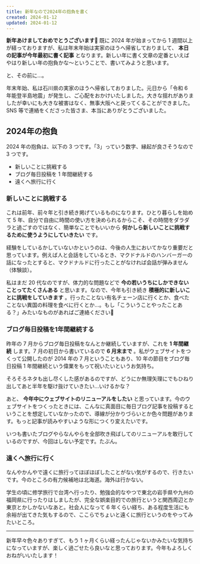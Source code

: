 ```yaml
---
title: 新年なので2024年の抱負を書く
created: 2024-01-12
updated: 2024-01-12
---
```


**新年あけましておめでとうございます🎍** 既に 2024 年が始まってから 1 週間以上が経っておりますが、私は年末年始は実家のほうへ帰省しておりまして、 **本日の記事が今年最初に書く記事** となります。新しい年に書く文章の定番といえばやはり新しい年の抱負かな～ということで、書いてみようと思います。

と、その前に…。

年末年始、私は石川県の実家のほうへ帰省しておりました。元日から「令和 6 年能登半島地震」が発生し、ご心配をおかけいたしました。大きな揺れがありましたが幸いにも大きな被害はなく、無事大阪へと戻ってくることができました。SNS 等で連絡をくださった皆さま、本当にありがとうございました。

## 2024年の抱負

2024 年の抱負は、以下の 3 つです。「3」っていう数字、縁起が良さそうなので 3 つです。

- 新しいことに挑戦する
- ブログ毎日投稿を 1 年間継続する
- 遠くへ旅行に行く

### 新しいことに挑戦する

これは前年、前々年と引き続き掲げているものになります。ひとり暮らしを始めて 5 年、自分で自由に時間の使い方を決められるからこそ、その時間をダラダラと過ごすのではなく、簡単なことでもいいから **何かしら新しいことに挑戦するために使うようにしていきたい** です。

経験をしているかしていないかというのは、今後の人生においてかなり重要だと思っています。例えば人と会話をしているとき、マクドナルドのハンバーガーの話になったとすると、マクドナルドに行ったことがなければ会話が弾みません（体験談）。

私はまだ 20 代なのですが、体力的な問題などで **今の若いうちにしかできないことってたくさんある** と思います。なので、今年も引き続き **積極的に新しいことに挑戦をしていきます** 。行ったことない有名チェーン店に行くとか、食べたことない異国の料理を食べに行くとか…。もし「こういうことやったことある？」みたいなものがあればご連絡ください🙏

### ブログ毎日投稿を1年間継続する

昨年の 7 月からブログ毎日投稿をなんとか継続していますが、これを **1 年間継続** します。7 月の初日から書いているので **6 月末まで** 。私がウェブサイトをつくって公開したのが 2014 年の 7 月ということもあり、10 年の節目をブログ毎日投稿 1 年間継続という偉業をもって祝いたいというお気持ち。

そろそろネタも出し尽くした感があるのですが、どうにか無理矢理にでもひねり出してあと半年を駆け抜けていきたい…いけるかな？

あと、 **今年中にウェブサイトのリニューアルをしたい** と思っています。今のウェブサイトをつくったときには、こんなに真面目に毎日ブログ記事を投稿するということを想定していなかったので、導線が分かりづらいとか色々問題があります。もっと記事が読みやすいような形につくり変えたいです。

いつも書いたブログやらなんやらを全部吹き飛ばしてのリニューアルを敢行しているのですが、今回はしない予定です。たぶん。

### 遠くへ旅行に行く

なんやかんやで遠くに旅行ってほぼほぼしたことがない気がするので、行きたいです。今のところの有力候補地は北海道。海外は行かない。

学生の頃に修学旅行で台湾へ行ったり、勉強会的なやつで東北の岩手県や九州の福岡県に行ったりはしましたが、完全な娯楽目的での旅行というと関西周辺とか東京とかしかないなあと。社会人になって 6 年くらい経ち、ある程度生活にも余裕が出てきた気もするので、ここらでちょいと遠くに旅行というのをやってみたいところ。

---

新年早々色々ありすぎて、もう 1 ヶ月くらい経ったんじゃないかみたいな気持ちになっていますが、楽しく過ごせたら良いなと思っております。今年もよろしくおねがいいたします！

